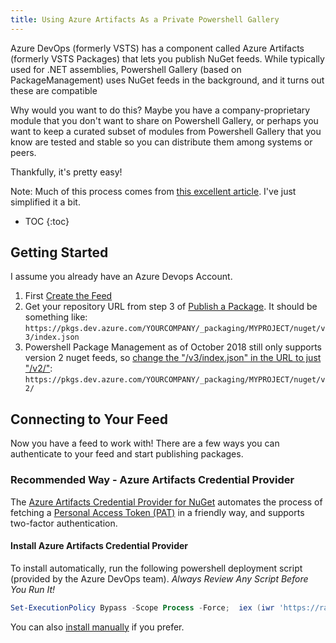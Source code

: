 ```yaml
---
title: Using Azure Artifacts As a Private Powershell Gallery
---
```


Azure DevOps (formerly VSTS) has a component called Azure Artifacts (formerly VSTS Packages) that lets you publish NuGet feeds. While typically used for .NET assemblies, Powershell Gallery (based on PackageManagement) uses NuGet feeds in the background, and it turns out these are compatible

Why would you want to do this? Maybe you have a company-proprietary module that you don't want to share on Powershell Gallery, or perhaps you want to keep a curated subset of modules from Powershell Gallery that you know are tested and stable so you can distribute them among systems or peers.

Thankfully, it's pretty easy!

Note: Much of this process comes from [this excellent article](https://roadtoalm.com/2017/05/02/using-vsts-package-management-as-a-private-powershell-gallery/). I've just simplified it a bit.

* TOC
{:toc}

## Getting Started

I assume you already have an Azure Devops Account.

1. First [Create the Feed](https://docs.microsoft.com/en-us/azure/devops/artifacts/get-started-nuget?view=vsts&tabs=new-nav#create-a-feed) 
2. Get your repository URL from step 3 of [Publish a Package](https://docs.microsoft.com/en-us/azure/devops/artifacts/nuget/nuget-exe?view=vsts&tabs=new-nav#add-a-feed-to-nuget-2). It should be something like: `https://pkgs.dev.azure.com/YOURCOMPANY/_packaging/MYPROJECT/nuget/v3/index.json`
3. Powershell Package Management as of October 2018 still only supports version 2 nuget feeds, so [change the "/v3/index.json" in the URL to just "/v2/"](https://docs.microsoft.com/en-us/azure/devops/artifacts/nuget/nuget-exe?view=vsts&tabs=new-nav#add-a-feed-to-nuget-2): `https://pkgs.dev.azure.com/YOURCOMPANY/_packaging/MYPROJECT/nuget/v2/`

## Connecting to Your Feed
Now you have a feed to work with! There are a few ways you can authenticate to your feed and start publishing packages.

### Recommended Way - Azure Artifacts Credential Provider
The [Azure Artifacts Credential Provider for NuGet](https://github.com/Microsoft/artifacts-credprovider) automates the process of fetching a [Personal Access Token (PAT)](https://docs.microsoft.com/en-us/azure/devops/organizations/accounts/use-personal-access-tokens-to-authenticate?view=vsts) in a friendly way, and supports two-factor authentication. 

#### Install Azure Artifacts Credential Provider
To install automatically, run the following powershell deployment script (provided by the Azure DevOps team). *Always Review Any Script Before You Run It!*
```powershell
Set-ExecutionPolicy Bypass -Scope Process -Force;  iex (iwr 'https://raw.githubusercontent.com/Microsoft/artifacts-credprovider/master/helpers/installcredprovider.ps1').content
```

You can also [install manually](https://github.com/Microsoft/artifacts-credprovider#manual-installation-windows) if you prefer.
